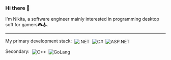 ### Hi there 👋

I'm Nikita, a software engineer mainly interested in programming desktop soft for gamers🎮🕹️.

---

My primary development stack:
&nbsp;<img alt=".NET" valign="middle" src="https://img.shields.io/badge/.NET-5C2D91?style=for-the-badge&logo=.net&logoColor=white">
&nbsp;<img alt="C#" valign="middle" src="https://img.shields.io/badge/c%23-%23239120?style=for-the-badge&logoColor=white">
&nbsp;<img alt="ASP.NET" valign="middle" src="https://img.shields.io/badge/ASP.NET-5c2d91?style=for-the-badge&logoColor=white">

Secondary:
&nbsp;<img alt="C++" valign="middle" src="https://img.shields.io/badge/C++-%230095D5.svg?style=for-the-badge&logoColor=white">
&nbsp;<img alt="GoLang" valign="middle" src="https://img.shields.io/badge/GoLang-%2322bbf7.svg?style=for-the-badge&logo=go&logoColor=white">

